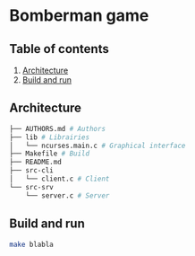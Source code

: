 # Bomberman game <!-- omit in toc -->

## Table of contents <!-- omit in toc -->

1. [Architecture](#architecture)
2. [Build and run](#build-and-run)

## Architecture

```bash
├── AUTHORS.md # Authors
├── lib # Librairies
│   └── ncurses.main.c # Graphical interface
├── Makefile # Build
├── README.md
├── src-cli
│   └── client.c # Client
└── src-srv
    └── server.c # Server
```

## Build and run

```bash
make blabla
```
